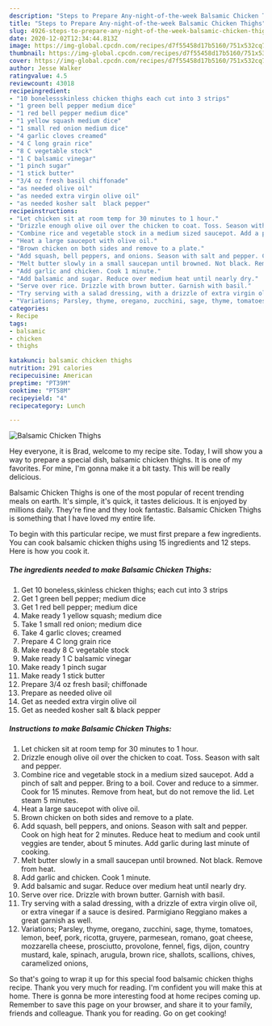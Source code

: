 ```yaml
---
description: "Steps to Prepare Any-night-of-the-week Balsamic Chicken Thighs"
title: "Steps to Prepare Any-night-of-the-week Balsamic Chicken Thighs"
slug: 4926-steps-to-prepare-any-night-of-the-week-balsamic-chicken-thighs
date: 2020-12-02T12:34:44.813Z
image: https://img-global.cpcdn.com/recipes/d7f55458d17b5160/751x532cq70/balsamic-chicken-thighs-recipe-main-photo.jpg
thumbnail: https://img-global.cpcdn.com/recipes/d7f55458d17b5160/751x532cq70/balsamic-chicken-thighs-recipe-main-photo.jpg
cover: https://img-global.cpcdn.com/recipes/d7f55458d17b5160/751x532cq70/balsamic-chicken-thighs-recipe-main-photo.jpg
author: Jesse Walker
ratingvalue: 4.5
reviewcount: 43018
recipeingredient:
- "10 bonelessskinless chicken thighs each cut into 3 strips"
- "1 green bell pepper medium dice"
- "1 red bell pepper medium dice"
- "1 yellow squash medium dice"
- "1 small red onion medium dice"
- "4 garlic cloves creamed"
- "4 C long grain rice"
- "8 C vegetable stock"
- "1 C balsamic vinegar"
- "1 pinch sugar"
- "1 stick butter"
- "3/4 oz fresh basil chiffonade"
- "as needed olive oil"
- "as needed extra virgin olive oil"
- "as needed kosher salt  black pepper"
recipeinstructions:
- "Let chicken sit at room temp for 30 minutes to 1 hour."
- "Drizzle enough olive oil over the chicken to coat. Toss. Season with salt and pepper."
- "Combine rice and vegetable stock in a medium sized saucepot. Add a pinch of salt and pepper. Bring to a boil. Cover and reduce to a simmer. Cook for 15 minutes. Remove from heat, but do not remove the lid. Let steam 5 minutes."
- "Heat a large saucepot with olive oil."
- "Brown chicken on both sides and remove to a plate."
- "Add squash, bell peppers, and onions. Season with salt and pepper. Cook on high heat for 2 minutes. Reduce heat to medium and cook until veggies are tender, about 5 minutes. Add garlic during last minute of cooking."
- "Melt butter slowly in a small saucepan until browned. Not black. Remove from heat."
- "Add garlic and chicken. Cook 1 minute."
- "Add balsamic and sugar. Reduce over medium heat until nearly dry."
- "Serve over rice. Drizzle with brown butter. Garnish with basil."
- "Try serving with a salad dressing, with a drizzle of extra virgin olive oil, or extra vinegar if a sauce is desired. Parmigiano Reggiano makes a great garnish as well."
- "Variations; Parsley, thyme, oregano, zucchini, sage, thyme, tomatoes, lemon, beef, pork, ricotta, gruyere, parmesean, romano, goat cheese, mozzarella cheese, prosciutto, provolone, fennel, figs, dijon, country mustard, kale, spinach, arugula, brown rice, shallots, scallions, chives, caramelized onions,"
categories:
- Recipe
tags:
- balsamic
- chicken
- thighs

katakunci: balsamic chicken thighs 
nutrition: 291 calories
recipecuisine: American
preptime: "PT39M"
cooktime: "PT58M"
recipeyield: "4"
recipecategory: Lunch

---
```



![Balsamic Chicken Thighs](https://img-global.cpcdn.com/recipes/d7f55458d17b5160/751x532cq70/balsamic-chicken-thighs-recipe-main-photo.jpg)

Hey everyone, it is Brad, welcome to my recipe site. Today, I will show you a way to prepare a special dish, balsamic chicken thighs. It is one of my favorites. For mine, I'm gonna make it a bit tasty. This will be really delicious.



Balsamic Chicken Thighs is one of the most popular of recent trending meals on earth. It's simple, it's quick, it tastes delicious. It is enjoyed by millions daily. They're fine and they look fantastic. Balsamic Chicken Thighs is something that I have loved my entire life.


To begin with this particular recipe, we must first prepare a few ingredients. You can cook balsamic chicken thighs using 15 ingredients and 12 steps. Here is how you cook it.

<!--inarticleads1-->

##### The ingredients needed to make Balsamic Chicken Thighs:

1. Get 10 boneless,skinless chicken thighs; each cut into 3 strips
1. Get 1 green bell pepper; medium dice
1. Get 1 red bell pepper; medium dice
1. Make ready 1 yellow squash; medium dice
1. Take 1 small red onion; medium dice
1. Take 4 garlic cloves; creamed
1. Prepare 4 C long grain rice
1. Make ready 8 C vegetable stock
1. Make ready 1 C balsamic vinegar
1. Make ready 1 pinch sugar
1. Make ready 1 stick butter
1. Prepare 3/4 oz fresh basil; chiffonade
1. Prepare as needed olive oil
1. Get as needed extra virgin olive oil
1. Get as needed kosher salt &amp; black pepper




<!--inarticleads2-->

##### Instructions to make Balsamic Chicken Thighs:

1. Let chicken sit at room temp for 30 minutes to 1 hour.
1. Drizzle enough olive oil over the chicken to coat. Toss. Season with salt and pepper.
1. Combine rice and vegetable stock in a medium sized saucepot. Add a pinch of salt and pepper. Bring to a boil. Cover and reduce to a simmer. Cook for 15 minutes. Remove from heat, but do not remove the lid. Let steam 5 minutes.
1. Heat a large saucepot with olive oil.
1. Brown chicken on both sides and remove to a plate.
1. Add squash, bell peppers, and onions. Season with salt and pepper. Cook on high heat for 2 minutes. Reduce heat to medium and cook until veggies are tender, about 5 minutes. Add garlic during last minute of cooking.
1. Melt butter slowly in a small saucepan until browned. Not black. Remove from heat.
1. Add garlic and chicken. Cook 1 minute.
1. Add balsamic and sugar. Reduce over medium heat until nearly dry.
1. Serve over rice. Drizzle with brown butter. Garnish with basil.
1. Try serving with a salad dressing, with a drizzle of extra virgin olive oil, or extra vinegar if a sauce is desired. Parmigiano Reggiano makes a great garnish as well.
1. Variations; Parsley, thyme, oregano, zucchini, sage, thyme, tomatoes, lemon, beef, pork, ricotta, gruyere, parmesean, romano, goat cheese, mozzarella cheese, prosciutto, provolone, fennel, figs, dijon, country mustard, kale, spinach, arugula, brown rice, shallots, scallions, chives, caramelized onions,




So that's going to wrap it up for this special food balsamic chicken thighs recipe. Thank you very much for reading. I'm confident you will make this at home. There is gonna be more interesting food at home recipes coming up. Remember to save this page on your browser, and share it to your family, friends and colleague. Thank you for reading. Go on get cooking!

